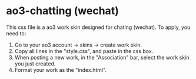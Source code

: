 # ao3-chatting (wechat)
 This css file is a ao3 work skin designed for chating (wechat). To apply, you need to:
 1. Go to your ao3 account -> skins -> create work skin.
 2. Copy all lines in the "style.css", and paste in the css box.
 3. When posting a new work, in the "Association" bar, select the work skin you just created.
 4. Format your work as the "index.html".
